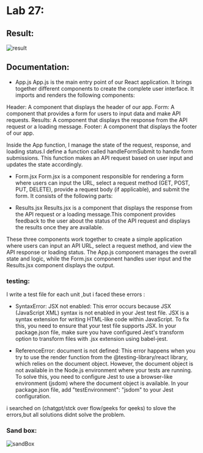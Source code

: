 # Lab 27:

## Result:
![result](https://i.ibb.co/ZVRs6Gm/Untitled.png)

## Documentation:
* App.js
App.js is the main entry point of our React application. It brings together different components to create the complete user interface. It imports and renders the following components:

Header: A component that displays the header of our app.
Form: A component that provides a form for users to input data and make API requests.
Results: A component that displays the response from the API request or a loading message.
Footer: A component that displays the footer of our app.

Inside the App function, I manage the state of the request, response, and loading status.I define a function called handleFormSubmit to handle form submissions. This function makes an API request based on user input and updates the state accordingly.

* Form.jsx
Form.jsx is a component responsible for rendering a form where users can input the URL, select a request method (GET, POST, PUT, DELETE), provide a request body (if applicable), and submit the form. It consists of the following parts:

* Results.jsx
Results.jsx is a component that displays the response from the API request or a loading message.This component provides feedback to the user about the status of the API request and displays the results once they are available.

These three components work together to create a simple application where users can input an API URL, select a request method, and view the API response or loading status. The App.js component manages the overall state and logic, while the Form.jsx component handles user input and the Results.jsx component displays the output.

### testing:
I write a test file for each unit ,but i faced these errors :

- SyntaxError: JSX not enabled: This error occurs because JSX (JavaScript XML) syntax is not enabled in your Jest test file. JSX is a syntax extension for writing HTML-like code within JavaScript. To fix this, you need to ensure that your test file supports JSX. In your package.json file, make sure you have configured Jest's transform option to transform files with .jsx extension using babel-jest.

- ReferenceError: document is not defined: This error happens when you try to use the render function from the @testing-library/react library, which relies on the document object. However, the document object is not available in the Node.js environment where your tests are running. To solve this, you need to configure Jest to use a browser-like environment (jsdom) where the document object is available. In your package.json file, add "testEnvironment": "jsdom" to your Jest configuration.

i searched on (chatgpt/stck over flow/geeks for qeeks) to slove the errors,but all solutions didnt solve the problem.

### Sand box:
![sandBox](https://ibb.co/xm0BKGP)


